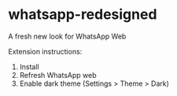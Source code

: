 # whatsapp-redesigned

A fresh new look for WhatsApp Web

Extension instructions:

1. Install
2. Refresh WhatsApp web
3. Enable dark theme (Settings > Theme > Dark)
